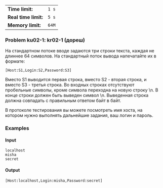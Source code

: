 |                      |       |
|----------------------|-------|
| **Time limit:**      | `1 s` |
| **Real time limit:** | `5 s` |
| **Memory limit:**    | `64M` |


### Problem ku02-1: kr02-1 (дореш)

На стандартном потоке вводе задаются три строки текста, каждая не длиннее 64 символов. На
стандартный поток вывода напечатайте их в формате:

    
    
    [Host:S1,Login:S2,Password:S3]

Вместо S1 выводится первая строка, вместо S2 - вторая строка, и вместо S3 - третья строка. Во
входных строках отсутствуют пробельные символы, кроме символа переходна на новую строку \n. В конце
строки должен быть выведен символ \n. Выведенная строка должна совпадать с правильным ответом байт в
байт.

В протоколе тестирования вы можете посмотреть имя хоста, на котором нужно выполнять дальнейшие
задания, ваш логин и пароль.

### Examples

#### Input

    
    
    localhost
    misha
    secret

#### Output

    
    
    [Host:localhost,Login:misha,Password:secret]

